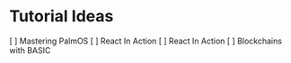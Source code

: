 # Tutorial Ideas
[ ] Mastering PalmOS
[ ] React In Action
[ ] React In Action
[ ] Blockchains with BASIC
